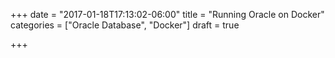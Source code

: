 +++
date = "2017-01-18T17:13:02-06:00"
title = "Running Oracle on Docker"
categories = ["Oracle Database", "Docker"]
draft = true

+++

